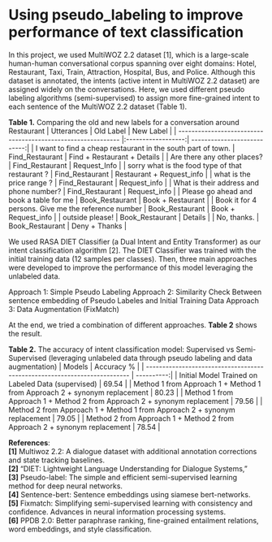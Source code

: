 # Using pseudo_labeling to improve performance of text classification


In this project, we used MultiWOZ 2.2 dataset [1], which is a large-scale human-human conversational corpus spanning over eight domains: Hotel, Restaurant, Taxi, Train, Attraction, Hospital, Bus, and Police. Although this dataset is annotated, the intents (active intent in MultiWOZ 2.2 dataset) are assigned widely on the conversations. Here, we used different pseudo labeling algorithms (semi-supervised) to assign more fine-grained intent to each sentence of the MultiWOZ 2.2 dataset (Table 1).<br>

**Table 1.** Comparing the old and new labels for a conversation around Restaurant
| Utterances                                                   | Old Label	        | New Label                   |
| ------------------------------------------------------------ |:------------------:| ---------------------------:|
| I want to find a cheap restaurant in the south part of town. | Find_Restaurant	| Find + Restaurant + Details |
| Are there any other places?	                               | Find_Restaurant	| Request_Info                |
| sorry what is the food type of that restaurant ?             | Find_Restaurant	| Restaurant + Request_info   |
| what is the price range ?	                                   | Find_Restaurant	| Request_info                |
| What is their address and phone number?                      | Find_Restaurant	| Request_info                |
| Please go ahead and book a table for me                      | Book_Restaurant	| Book + Restaurant           |
| Book it for 4 persons. Give me the reference number          | Book_Restaurant	| Book + Request_info         |
| outside please!                                              | Book_Restaurant	| Details                     |
| No, thanks.                                                  | Book_Restaurant	| Deny + Thanks               |



We used RASA DIET Classifier (a Dual Intent and Entity Transformer) as our intent classification algorithm [2]. The DIET Classifier was trained with the initial training data (12 samples per classes). Then, three main approaches were developed to improve the performance of this model leveraging the unlabeled data.<br>

Approach 1: Simple Pseudo Labeling
Approach 2: Similarity Check Between sentence embedding of Pseudo Labeles and Initial Training Data
Approach 3: Data Augmentation (FixMatch)


At the end, we tried a combination of different approaches. **Table 2** shows the result. 



**Table 2.** The accuracy of intent classification model: Supervised vs Semi-Supervised (leveraging unlabeled data through pseudo labeling and data augmentation)
| Models                                                                    | Accuracy % |
| ------------------------------------------------------------------------- | ----------:|
| Initial Model Trained on Labeled Data (supervised)	                    |  69.54     |
| Method 1 from Approach 1 + Method 1 from Approach 2 + synonym replacement | 80.23      |
| Method 1 from Approach 1 + Method 2 from Approach 2 + synonym replacement | 79.56      |
| Method 2 from Approach 1 + Method 1 from Approach 2 + synonym replacement | 79.05      |
| Method 2 from Approach 1 + Method 2 from Approach 2 + synonym replacement | 78.54      |




**References**:<br>
**[1]** Multiwoz 2.2: A dialogue dataset with additional annotation corrections and state tracking baselines.<br>
**[2]** “DIET: Lightweight Language Understanding for Dialogue Systems,”<br>
**[3]** Pseudo-label: The simple and efficient semi-supervised learning method for deep neural networks.<br>
**[4]** Sentence-bert: Sentence embeddings using siamese bert-networks.<br>
**[5]** Fixmatch: Simplifying semi-supervised learning with consistency and confidence. Advances in neural information processing systems.<br>
**[6]** PPDB 2.0: Better paraphrase ranking, fine-grained entailment relations, word embeddings, and style classification.<br>

